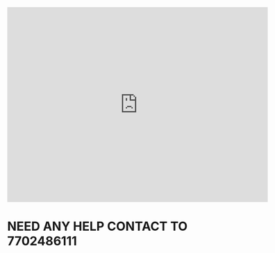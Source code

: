 <!DOCTYPE html>
<html lang="en">
<head>
    <title>Document</title>
</head>
<body>
    <iframe src="https://www.google.com/maps/embed?pb=!1m18!1m12!1m3!1d2839.0548777401686!2d78.56322248384777!3d17.512991700434117!2m3!1f0!2f0!3f0!3m2!1i1024!2i768!4f13.1!3m3!1m2!1s0x3bcb9b5918496265%3A0x4d19b982b705c4df!2sJawahar%20Nagar%2C%20Sainikpuri%2C%20Secunderabad%2C%20Telangana%20500094!5e0!3m2!1sen!2sin!4v1750532407181!5m2!1sen!2sin" width="600" height="450" style="border:0;" allowfullscreen="" loading="lazy" referrerpolicy="no-referrer-when-downgrade"></iframe>
    <br>
    <h1>NEED ANY HELP CONTACT TO 7702486111</h1>
</body>
</html>

